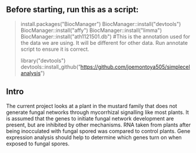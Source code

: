 ## Before starting, run this as a script:

>install.packages("BiocManager")
>BiocManager::install("devtools")
>BiocManager::install("affy")
>BiocManager::install("limma")
>BiocManager::install("ath1121501.db") #This is the annotation used for the data we are using. It will be different for other data. Run annotate script to ensure it is correct.
>
>library("devtools")
>devtools::install_github(”https://github.com/joemontoya505/simplecelanalysis")

## Intro

The current project looks at a plant in the mustard family that does not generate fungal networks through mycorrhizal signalling like most plants. It is assumed that the genes to initiate fungal network development are present, but are inhibited by other mechanisms. RNA taken from plants after being inocculated with fungal spored was compared to control plants. Gene expression analysis should help to determine which genes turn on when exposed to fungal spores.



